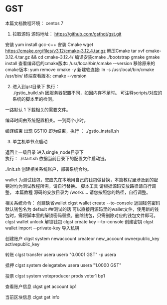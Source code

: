 # GST

本篇文档教程环境：  centos 7   
1.	拉取源码 源码地址： https://github.com/gsthot/gst.git 

安装 yum install gcc-c++
安装 Cmake  wget https://cmake.org/files/v3.12/cmake-3.12.4.tar.gz
解压Cmake
tar xvf cmake-3.12.4.tar.gz && cd cmake-3.12.4/
编译安装cmake
./bootstrap
gmake
gmake install
查看编译后的cmake版本:  /usr/local/bin/cmake --version
移除原来的cmake版本:   yum remove cmake -y
新建软连接:   ln -s /usr/local/bin/cmake /usr/bin/
终端查看版本:  cmake --version

2.	进入到gst目录下 
执行：   
./gstio_build.sh
	因服务器配置不同，如因内存不足时。
        可注释scripts/对应的系统的脚本里的检测。

一路默认 1 下载相关的需要文件。

编译时间由系统配置相关。一到两个小时。

编译结束 出现 GSTIO 即为结束，执行 ： ./gstio_install.sh

3.	单主机单节点启动

返回上一级目录  进入single_node目录下  
执行：
./start.sh  依据当前目录下的配置文件启动链。

./init.sh   创建相关系统账户，部署系统合约。

wallet 为测试钱包，您应先在本地用自己的钱包做替换，本篇教程里涉及到的密钥对均为测试教程所需，请自行替换。
脚本工具 请根据源码安放路径请自行调整，
本篇教程 源码的安放目录为 /work/....  请您按照您的路径，自行调整。

相关系统命令：
创建缺省wallet  clgst wallet create --to-console   返回钱包密码 默认钱包名为 default
##测试的话 可以直接用源码里的wallet文件，使用新的钱包时，需将脚本里的解锁密码替换。删除钱包，只需删除对应的钱包文件即可。
clgst wallet unlock 解锁钱包
clgst create key --to-console 创建密钥
clgst wallet import --private-key 导入私钥

创建账户
clgst system newaccount createor new_account ownerpublic_key activepublic_key

转账
clgst transfer usera  userb  "0.0001 GST" -p usera

抵押
clgst system delegatebw usera  usera "1.0000 GST" 

投票
clgst system voteproducer prods voter1  bp1

查看账户信息
clgst get account bp1

当前区块信息
clgst get info









